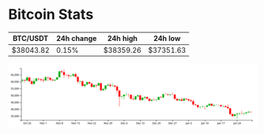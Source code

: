 # Bitcoin Stats

BTC/USDT|24h change|24h high|24h low|
|---|---|---|---|
|$38043.82|0.15%|$38359.26|$37351.63|

<img src="./chart.svg">

